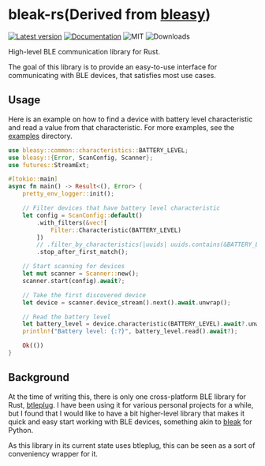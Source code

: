 # bleak-rs(Derived from [bleasy](https://crates.io/crates/bleasy))

[![Latest version](https://img.shields.io/crates/v/bleak-rs.svg)](https://crates.io/crates/bleak-rs)
[![Documentation](https://docs.rs/bleak-rs/badge.svg)](https://docs.rs/bleak-rs)
![MIT](https://img.shields.io/badge/license-MIT-blue.svg)
![Downloads](https://img.shields.io/crates/d/bleak-rs)

High-level BLE communication library for Rust.

The goal of this library is to provide an easy-to-use interface
for communicating with BLE devices, that satisfies most use cases.

## Usage

Here is an example on how to find a device with battery level characteristic and read
a value from that characteristic. For more examples, see the [examples](./examples) directory.
```rust
use bleasy::common::characteristics::BATTERY_LEVEL;
use bleasy::{Error, ScanConfig, Scanner};
use futures::StreamExt;

#[tokio::main]
async fn main() -> Result<(), Error> {
    pretty_env_logger::init();

    // Filter devices that have battery level characteristic
    let config = ScanConfig::default()
        .with_filters(&vec![
            Filter::Characteristic(BATTERY_LEVEL)
        ])
        // .filter_by_characteristics(|uuids| uuids.contains(&BATTERY_LEVEL))
        .stop_after_first_match();

    // Start scanning for devices
    let mut scanner = Scanner::new();
    scanner.start(config).await?;

    // Take the first discovered device
    let device = scanner.device_stream().next().await.unwrap();

    // Read the battery level
    let battery_level = device.characteristic(BATTERY_LEVEL).await?.unwrap();
    println!("Battery level: {:?}", battery_level.read().await?);

    Ok(())
}
```

## Background

At the time of writing this, there is only one cross-platform BLE library for Rust, [btleplug](https://github.com/deviceplug/btleplug).
I have been using it for various personal projects for a while, but I found that I would like to have a bit higher-level library that
makes it quick and easy start working with BLE devices, something akin to [bleak](https://github.com/hbldh/bleak) for Python.

As this library in its current state uses btleplug, this can be seen as a sort of conveniency wrapper for it.